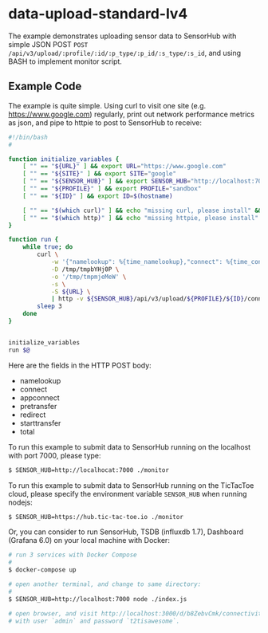 
# data-upload-standard-lv4

The example demonstrates uploading sensor data to SensorHub with simple JSON POST `POST /api/v3/upload/:profile/:id/:p_type/:p_id/:s_type/:s_id`, and using BASH to implement monitor script.


## Example Code

The example is quite simple. Using curl to visit one site (e.g. https://www.google.com) regularly, print out network performance metrics as json, and pipe to httpie to post to SensorHub to receive:

```bash
#!/bin/bash
#

function initialize_variables {
	[ "" == "${URL}" ] && export URL="https://www.google.com"
	[ "" == "${SITE}" ] && export SITE="google"
	[ "" == "${SENSOR_HUB}" ] && export SENSOR_HUB="http://localhost:7000"
	[ "" == "${PROFILE}" ] && export PROFILE="sandbox"
	[ "" == "${ID}" ] && export ID=$(hostname)

	[ "" == "$(which curl)" ] && echo "missing curl, please install" && exit 1
	[ "" == "$(which http)" ] && echo "missing httpie, please install" && exit 1
}

function run {
	while true; do
		curl \
			-w '{"namelookup": %{time_namelookup},"connect": %{time_connect},"appconnect": %{time_appconnect},"pretransfer": %{time_pretransfer},"redirect": %{time_redirect},"starttransfer": %{time_starttransfer},"total": %{time_total}}' \
			-D /tmp/tmpbYHj0P \
			-o '/tmp/tmpmjeMeW' \
			-s \
			-S ${URL} \
			| http -v ${SENSOR_HUB}/api/v3/upload/${PROFILE}/${ID}/connectivity/internet/curl/${SITE}
		sleep 3
	done
}


initialize_variables
run $@
```

Here are the fields in the HTTP POST body:

  - namelookup
  - connect
  - appconnect
  - pretransfer
  - redirect
  - starttransfer
  - total

To run this example to submit data to SensorHub running on the localhost with port 7000, please type:

```bash
$ SENSOR_HUB=http://localhocat:7000 ./monitor
```

To run this example to submit data to SensorHub running on the TicTacToe cloud, please specify the environment variable `SENSOR_HUB` when running nodejs:

```bash
$ SENSOR_HUB=https://hub.tic-tac-toe.io ./monitor
```

Or, you can consider to run SensorHub, TSDB (influxdb 1.7), Dashboard (Grafana 6.0) on your local machine with Docker:

```bash
# run 3 services with Docker Compose
#
$ docker-compose up

# open another terminal, and change to same directory:
#
$ SENSOR_HUB=http://localhost:7000 node ./index.js

# open browser, and visit http://localhost:3000/d/b8ZebvCmk/connectivity-stats
# with user `admin` and password `t2tisawesome`.
```
